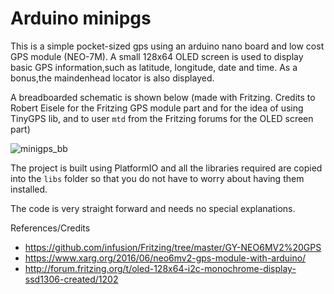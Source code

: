 # Arduino minipgs
This is a simple pocket-sized gps using an arduino nano board and low cost GPS module (NEO-7M).
A small 128x64 OLED screen is used to display basic GPS information,such as latitude, longitude, date and time. As a bonus,the maindenhead locator is also displayed.

A breadboarded schematic is shown below (made with Fritzing. Credits to Robert Eisele for the Fritzing GPS module part and for the idea of using TinyGPS lib, and to user `mtd` from the Fritzing forums for the OLED screen part)  

![minigps_bb](https://user-images.githubusercontent.com/5435240/50376052-53aa9b80-05ff-11e9-89c0-52d2a1ef03b7.png)

The project is built using PlatformIO and all the libraries required are copied into the `libs` folder so that you do not have to worry about having them installed.

The code is very straight forward and needs no special explanations.


References/Credits
- https://github.com/infusion/Fritzing/tree/master/GY-NEO6MV2%20GPS
- https://www.xarg.org/2016/06/neo6mv2-gps-module-with-arduino/
- http://forum.fritzing.org/t/oled-128x64-i2c-monochrome-display-ssd1306-created/1202
